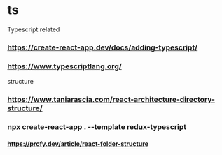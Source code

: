 # ts
Typescript related


### https://create-react-app.dev/docs/adding-typescript/
### https://www.typescriptlang.org/

structure
### https://www.taniarascia.com/react-architecture-directory-structure/

### npx create-react-app . --template redux-typescript

#### https://profy.dev/article/react-folder-structure
